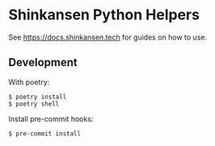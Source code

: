 # Shinkansen Python Helpers

See https://docs.shinkansen.tech for guides on how to use.

## Development

With poetry:

    $ poetry install
    $ poetry shell 

Install pre-commit hooks:

    $ pre-commit install

